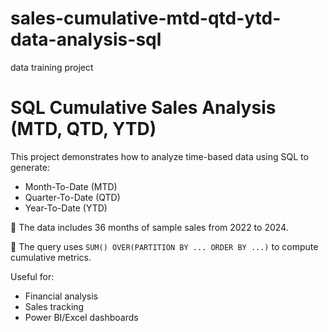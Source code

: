 # sales-cumulative-mtd-qtd-ytd-data-analysis-sql
data training project 

# SQL Cumulative Sales Analysis (MTD, QTD, YTD)

This project demonstrates how to analyze time-based data using SQL to generate:
- Month-To-Date (MTD)
- Quarter-To-Date (QTD)
- Year-To-Date (YTD)

🔸 The data includes 36 months of sample sales from 2022 to 2024.

🔸 The query uses `SUM() OVER(PARTITION BY ... ORDER BY ...)` to compute cumulative metrics.

Useful for:
- Financial analysis
- Sales tracking
- Power BI/Excel dashboards
